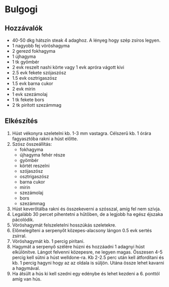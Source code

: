 # Bulgogi

## Hozzávalók
- 40-50 dkg hátszín steak 4 adaghoz. A lényeg hogy szép zsíros legyen.
- 1 nagyobb fej vöröshagyma
- 2 gerezd fokhagyma
- 1 újhagyma
- 1 tk gyömbér
- 2 evk reszelt nashi körte vagy 1 evk apróra vágott kivi
- 2.5 evk fekete szójaszósz
- 1.5 evk osztrigaszósz
- 1.5 evk barna cukor
- 2 evk mirin
- 1 evk szezámolaj
- 1 tk fekete bors
- 2 tk pirított szezámmag

## Elkészítés
1. Húst vékonyra szeletelni kb. 1-3 mm vastagra. Célszerű kb. 1 órára fagyasztóba rakni a húst előtte.
2. Szósz összeállítás:
   - fokhagyma
   - újhagyma fehér része
   - gyömbér
   - körtét reszelni
   - szójaszósz
   - osztrigaszósz
   - barna cukor
   - mirin
   - szezámolaj
   - bors
   - szezámmag
3. Húst keverőtálba rakni és összekeverni a szósszal, amíg fel nem szívja.
4. Legalább 30 percet pihentetni a hűtőben, de a legjobb ha egész éjszaka pácolódik.
5. Vöröshagymát felszeletelni hosszúkás szeletekre.
6. Előmelegíteni a serpenyőt közepes-alacsony lángon 0.5 evk sertés zsírral.
7. Vöröshagymát kb. 1 percig pirítani.
8. Hagymát a serpenyő szélére húzni és hozzáadni 1 adagnyi húst elkülönítve. Lángot felvenni közepesre, ne legyen magas. Összesen 4-5 percig kell sütni a húst welldone-ra. Kb 2-2.5 perc után kell átfordítani és kb. 1 percig hagyni hogy az az oldala is süljön. Utána össze lehet kavarni a hagymával.
9. Ha átsült a hús ki kell szedni egy edénybe és lehet kezdeni a 6. ponttól amíg van hús.